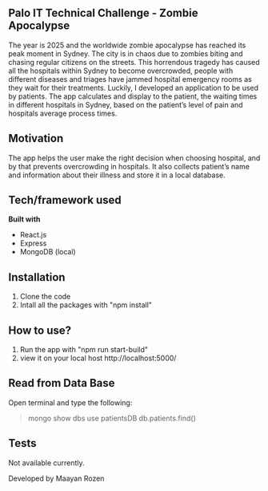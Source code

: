 ## Palo IT Technical Challenge - Zombie Apocalypse
The year is 2025 and the worldwide zombie apocalypse has reached its peak moment in Sydney.
The city is in chaos due to zombies biting and chasing regular citizens on the streets.
This horrendous tragedy has caused all the hospitals within Sydney to become overcrowded, 
people with different diseases and triages have jammed hospital emergency rooms as they wait for their treatments.
Luckily, I developed an application to be used by patients.
The app calculates and display to the patient, the waiting times in different hospitals in Sydney, based on the patient’s level of pain and hospitals average
process times.

## Motivation
The app helps the user make the right decision when choosing hospital, and by that prevents overcrowding in hospitals.
It also collects patient’s name and information about their illness and store it in a local database.

## Tech/framework used
<b>Built with</b>
- React.js
- Express
- MongoDB (local)

## Installation
1) Clone the code
2) Intall all the packages with "npm install"

## How to use?
1) Run the app with "npm run start-build"
2) view it on your local host http://localhost:5000/

## Read from Data Base
Open terminal and type the following:
> mongo
> show dbs
> use patientsDB
> db.patients.find()

## Tests
Not available currently.


Developed by Maayan Rozen

